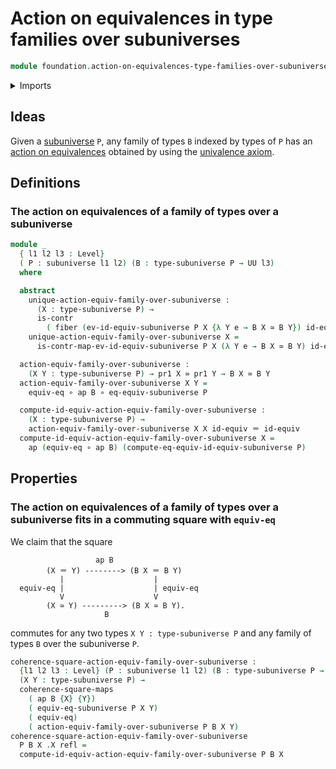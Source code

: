 # Action on equivalences in type families over subuniverses

```agda
module foundation.action-on-equivalences-type-families-over-subuniverses where
```

<details><summary>Imports</summary>

```agda
open import foundation.action-on-identifications-functions
open import foundation.dependent-pair-types
open import foundation.equivalence-induction
open import foundation.subuniverses
open import foundation.universe-levels

open import foundation-core.commuting-squares-of-maps
open import foundation-core.contractible-types
open import foundation-core.equivalences
open import foundation-core.fibers-of-maps
open import foundation-core.function-types
open import foundation-core.identity-types
open import foundation-core.univalence
```

</details>

## Ideas

Given a [subuniverse](foundation.subuniverses.md) `P`, any family of types `B`
indexed by types of `P` has an
[action on equivalences](foundation.action-on-equivalences-functions.md)
obtained by using the [univalence axiom](foundation.univalence.md).

## Definitions

### The action on equivalences of a family of types over a subuniverse

```agda
module _
  { l1 l2 l3 : Level}
  ( P : subuniverse l1 l2) (B : type-subuniverse P → UU l3)
  where

  abstract
    unique-action-equiv-family-over-subuniverse :
      (X : type-subuniverse P) →
      is-contr
        ( fiber (ev-id-equiv-subuniverse P X {λ Y e → B X ≃ B Y}) id-equiv)
    unique-action-equiv-family-over-subuniverse X =
      is-contr-map-ev-id-equiv-subuniverse P X (λ Y e → B X ≃ B Y) id-equiv

  action-equiv-family-over-subuniverse :
    (X Y : type-subuniverse P) → pr1 X ≃ pr1 Y → B X ≃ B Y
  action-equiv-family-over-subuniverse X Y =
    equiv-eq ∘ ap B ∘ eq-equiv-subuniverse P

  compute-id-equiv-action-equiv-family-over-subuniverse :
    (X : type-subuniverse P) →
    action-equiv-family-over-subuniverse X X id-equiv ＝ id-equiv
  compute-id-equiv-action-equiv-family-over-subuniverse X =
    ap (equiv-eq ∘ ap B) (compute-eq-equiv-id-equiv-subuniverse P)
```

## Properties

### The action on equivalences of a family of types over a subuniverse fits in a commuting square with `equiv-eq`

We claim that the square

```text
                   ap B
        (X ＝ Y) --------> (B X ＝ B Y)
           |                    |
  equiv-eq |                    | equiv-eq
           V                    V
        (X ≃ Y) ---------> (B X ≃ B Y).
                     B
```

commutes for any two types `X Y : type-subuniverse P` and any family of types
`B` over the subuniverse `P`.

```agda
coherence-square-action-equiv-family-over-subuniverse :
  {l1 l2 l3 : Level} (P : subuniverse l1 l2) (B : type-subuniverse P → UU l3) →
  (X Y : type-subuniverse P) →
  coherence-square-maps
    ( ap B {X} {Y})
    ( equiv-eq-subuniverse P X Y)
    ( equiv-eq)
    ( action-equiv-family-over-subuniverse P B X Y)
coherence-square-action-equiv-family-over-subuniverse
  P B X .X refl =
  compute-id-equiv-action-equiv-family-over-subuniverse P B X
```
